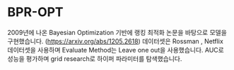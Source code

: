 # BPR-OPT

2009년에 나온 Bayesian Optimization 기반에 랭킹 최적화 논문을 바탕으로 모델을 구현했습니다. (https://arxiv.org/abs/1205.2618)
데이터셋은 Rossman , Netflix 데이터셋을 사용하며 Evaluate Method는 Leave one out을 사용했습니다.
AUC로 성능을 평가하며 grid research로 하이퍼 파라미터를 탐색했습니다.